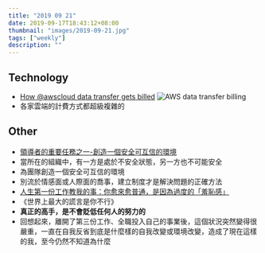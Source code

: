 ```yaml
---
title: "2019 09 21"
date: 2019-09-17T18:43:12+08:00
thumbnail: "images/2019-09-21.jpg"
tags: ["weekly"]
description: ""
---
```


## Technology

* [How @awscloud data transfer gets billed](https://twitter.com/QuinnyPig/status/1172239124251709449) ![AWS data transfer billing](/images/2019-09-21-aws-data-transfer-billing.jpg)
 * 各家雲端的計費方式都超級複雜的

## Other

* [領導者的重要任務之一-創造一個安全可互信的環境](https://medium.com/how-gipi-learn/build-a-safe-environment-167850baab82)
 * 當所在的組織中，有一方是處於不安全狀態，另一方也不可能安全
 * 為團隊創造一個安全可互信的環境
 * 別流於情感面或人際面的喬事，建立制度才是解決問題的正確方法
* [人生第一份工作教我的事：你愈來愈普通，是因為過度的「羞恥感」](https://www.managertoday.com.tw/articles/view/58215)
 * 《世界上最大的謊言是你不行》
 * **真正的高手，是不會貶低任何人的努力的**
 * 回想起來，離開了第三份工作、全職投入自己的事業後，這個狀況突然變得很嚴重，一直在自我反省到底是什麼樣的自我改變或環境改變，造成了現在這樣的我，至今仍然不知道為什麼
